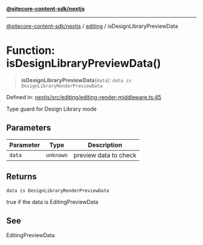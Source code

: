 [**@sitecore-content-sdk/nextjs**](../../README.md)

***

[@sitecore-content-sdk/nextjs](../../README.md) / [editing](../README.md) / isDesignLibraryPreviewData

# Function: isDesignLibraryPreviewData()

> **isDesignLibraryPreviewData**(`data`): `data is DesignLibraryRenderPreviewData`

Defined in: [nextjs/src/editing/editing-render-middleware.ts:45](https://github.com/Sitecore/content-sdk/blob/5668fc9a4560f7c5a529d356ffb07c3d7cb82d73/packages/nextjs/src/editing/editing-render-middleware.ts#L45)

Type guard for Design Library mode

## Parameters

| Parameter | Type | Description |
| ------ | ------ | ------ |
| `data` | `unknown` | preview data to check |

## Returns

`data is DesignLibraryRenderPreviewData`

true if the data is EditingPreviewData

## See

EditingPreviewData
